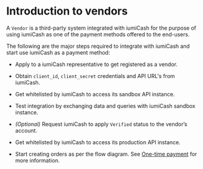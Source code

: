 # Introduction to vendors

A `Vendor` is a third-party system integrated with iumiCash for the purpose of using iumiCash as one of the payment methods offered to the end-users.


The following are the major steps required to integrate with iumiCash and start use iumiCash as a payment method:

* Apply to a iumiCash representative to get registered as a vendor. 

* Obtain `client_id`, `client_secret` credentials and API URL's from iumiCash.

* Get whitelisted by iumiCash to access its sandbox API instance.

* Test integration by exchanging data and queries with iumiCash sandbox instance.

* *(Optional)* Request iumiCash to apply `Verified` status to the vendor’s account.

* Get whitelisted by iumiCash to access its production API instance.

* Start creating orders as per the flow diagram. See [One-time payment][one_time_diagrams] for more information.

[one_time_diagrams]: ../diagrams/onetime.md
[recurrent_diagram]: ../diagrams/recurrent.md
